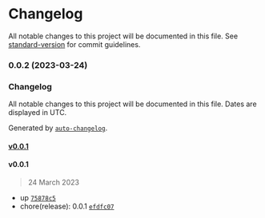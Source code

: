 # Changelog

All notable changes to this project will be documented in this file. See [standard-version](https://github.com/conventional-changelog/standard-version) for commit guidelines.

### 0.0.2 (2023-03-24)

### Changelog

All notable changes to this project will be documented in this file. Dates are displayed in UTC.

Generated by [`auto-changelog`](https://github.com/CookPete/auto-changelog).

#### [v0.0.1](https://github.com/Neyunse/entregas-finales/compare/v0.0.1...v0.0.1)

#### v0.0.1

> 24 March 2023

- up [`75878c5`](https://github.com/Neyunse/entregas-finales/commit/75878c596dd355c9223e98101a9fe8a77f876654)
- chore(release): 0.0.1 [`efdfc07`](https://github.com/Neyunse/entregas-finales/commit/efdfc0762b5c35b5823b8d799c6aba1e357d03e7)
